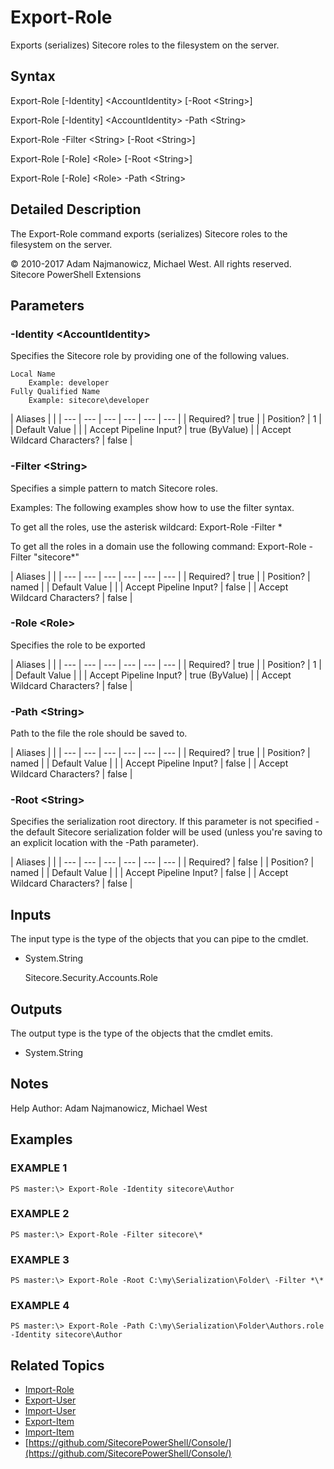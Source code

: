 # Export-Role

Exports \(serializes\) Sitecore roles to the filesystem on the server.

## Syntax

Export-Role \[-Identity\] &lt;AccountIdentity&gt; \[-Root &lt;String&gt;\]

Export-Role \[-Identity\] &lt;AccountIdentity&gt; -Path &lt;String&gt;

Export-Role -Filter &lt;String&gt; \[-Root &lt;String&gt;\]

Export-Role \[-Role\] &lt;Role&gt; \[-Root &lt;String&gt;\]

Export-Role \[-Role\] &lt;Role&gt; -Path &lt;String&gt;

## Detailed Description

The Export-Role command exports \(serializes\) Sitecore roles to the filesystem on the server.

© 2010-2017 Adam Najmanowicz, Michael West. All rights reserved. Sitecore PowerShell Extensions

## Parameters

### -Identity  &lt;AccountIdentity&gt;

Specifies the Sitecore role by providing one of the following values.

```text
Local Name
    Example: developer
Fully Qualified Name
    Example: sitecore\developer
```

| Aliases |  |
| --- | --- | --- | --- | --- | --- |
| Required? | true |
| Position? | 1 |
| Default Value |  |
| Accept Pipeline Input? | true \(ByValue\) |
| Accept Wildcard Characters? | false |

### -Filter  &lt;String&gt;

Specifies a simple pattern to match Sitecore roles.

Examples: The following examples show how to use the filter syntax.

To get all the roles, use the asterisk wildcard: Export-Role -Filter \*

To get all the roles in a domain use the following command: Export-Role -Filter "sitecore\*"

| Aliases |  |
| --- | --- | --- | --- | --- | --- |
| Required? | true |
| Position? | named |
| Default Value |  |
| Accept Pipeline Input? | false |
| Accept Wildcard Characters? | false |

### -Role  &lt;Role&gt;

Specifies the role to be exported

| Aliases |  |
| --- | --- | --- | --- | --- | --- |
| Required? | true |
| Position? | 1 |
| Default Value |  |
| Accept Pipeline Input? | true \(ByValue\) |
| Accept Wildcard Characters? | false |

### -Path  &lt;String&gt;

Path to the file the role should be saved to.

| Aliases |  |
| --- | --- | --- | --- | --- | --- |
| Required? | true |
| Position? | named |
| Default Value |  |
| Accept Pipeline Input? | false |
| Accept Wildcard Characters? | false |

### -Root  &lt;String&gt;

Specifies the serialization root directory. If this parameter is not specified - the default Sitecore serialization folder will be used \(unless you're saving to an explicit location with the -Path parameter\).

| Aliases |  |
| --- | --- | --- | --- | --- | --- |
| Required? | false |
| Position? | named |
| Default Value |  |
| Accept Pipeline Input? | false |
| Accept Wildcard Characters? | false |

## Inputs

The input type is the type of the objects that you can pipe to the cmdlet.

* System.String

  Sitecore.Security.Accounts.Role

## Outputs

The output type is the type of the objects that the cmdlet emits.

* System.String 

## Notes

Help Author: Adam Najmanowicz, Michael West

## Examples

### EXAMPLE 1

```text
PS master:\> Export-Role -Identity sitecore\Author
```

### EXAMPLE 2

```text
PS master:\> Export-Role -Filter sitecore\*
```

### EXAMPLE 3

```text
PS master:\> Export-Role -Root C:\my\Serialization\Folder\ -Filter *\*
```

### EXAMPLE 4

```text
PS master:\> Export-Role -Path C:\my\Serialization\Folder\Authors.role -Identity sitecore\Author
```

## Related Topics

* [Import-Role](import-role.md)
* [Export-User](export-user.md)
* [Import-User](import-user.md)
* [Export-Item](../packaging/export-item.md)
* [Import-Item](export-role.md)
* [https://github.com/SitecorePowerShell/Console/](https://github.com/SitecorePowerShell/Console/) 

